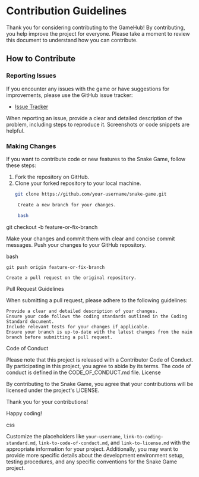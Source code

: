 # Contribution Guidelines

Thank you for considering contributing to the GameHub! By contributing, you help improve the project for everyone. Please take a moment to review this document to understand how you can contribute.

## How to Contribute

### Reporting Issues

If you encounter any issues with the game or have suggestions for improvements, please use the GitHub issue tracker:

- [Issue Tracker](https://github.com/your-username/snake-game/issues)

When reporting an issue, provide a clear and detailed description of the problem, including steps to reproduce it. Screenshots or code snippets are helpful.

### Making Changes

If you want to contribute code or new features to the Snake Game, follow these steps:

1. Fork the repository on GitHub.
2. Clone your forked repository to your local machine.
   ```bash
   git clone https://github.com/your-username/snake-game.git

    Create a new branch for your changes.

    bash

git checkout -b feature-or-fix-branch

Make your changes and commit them with clear and concise commit messages.
Push your changes to your GitHub repository.

bash

    git push origin feature-or-fix-branch

    Create a pull request on the original repository.

Pull Request Guidelines

When submitting a pull request, please adhere to the following guidelines:

    Provide a clear and detailed description of your changes.
    Ensure your code follows the coding standards outlined in the Coding Standard document.
    Include relevant tests for your changes if applicable.
    Ensure your branch is up-to-date with the latest changes from the main branch before submitting a pull request.

Code of Conduct

Please note that this project is released with a Contributor Code of Conduct. By participating in this project, you agree to abide by its terms. The code of conduct is defined in the CODE_OF_CONDUCT.md file.
License

By contributing to the Snake Game, you agree that your contributions will be licensed under the project's LICENSE.

Thank you for your contributions!

Happy coding!

css


Customize the placeholders like `your-username`, `link-to-coding-standard.md`, `link-to-code-of-conduct.md`, and `link-to-license.md` with the appropriate information for your project. Additionally, you may want to provide more specific details about the development environment setup, testing procedures, and any specific conventions for the Snake Game project.
